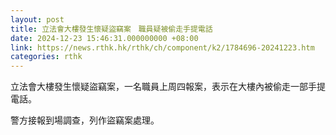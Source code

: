 ```yaml
---
layout: post
title: 立法會大樓發生懷疑盜竊案　職員疑被偷走手提電話
date: 2024-12-23 15:46:31.000000000 +08:00
link: https://news.rthk.hk/rthk/ch/component/k2/1784696-20241223.htm
categories: rthk
---
```


立法會大樓發生懷疑盜竊案，一名職員上周四報案，表示在大樓內被偷走一部手提電話。

警方接報到場調查，列作盜竊案處理。
